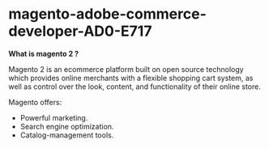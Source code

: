 # magento-adobe-commerce-developer-AD0-E717

**What is magento 2 ?**  

Magento 2 is an ecommerce platform built on open source technology which provides online merchants with a flexible shopping cart system, as well as control over the look, content, and functionality of their online store. 

Magento offers:  

* Powerful marketing.  
* Search engine optimization. 
* Catalog-management tools. 